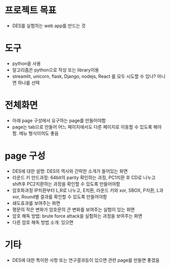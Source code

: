 # 프로젝트 목표
- DES를 실험하는 web app를 만드는 것

# 도구
- python을 사용
- 알고리즘은 python으로 작성 또는 library이용
- streamlit, unicorn, flask, Django, nodejs, React 를 모두 시도할 수 있나? 아니면 하나를 선택

# 전체화면
- 아래 page 구성에서 요구하는 page를 만들어야함
- page는 tab으로 만들어 어느 페이지에서도 다른 페이지로 이동할 수 있도록 해야함. 메뉴 형식이어도 좋음

# page 구성
- DES에 대한 설명: DES의 역사와 간략한 소개가 들어있는 화면
- 라운드 키 만드과정: 64bit의 parity 확인하는 과정, PC1치환 후 CD로 나누고 shift후 PC2치환하는 과정을 확인할 수 있도록 만들어야함
- 암호화과정 IP치환부터 L,R로 나누고, E치환, 라운드 키와 xor, SBOX, P치환, L과 xor, Round별 결과를 확인할 수 있도록 만들어야함
- 쇄도효과를 보여주는 화면
- 평문의 작은 변화가 암호문의 큰 변화를 보여주는 실험이 있는 화면
- 암호 해독 방법: brute force attack을 실험하는 과정을 보여주는 화면
- 다른 암호 해독 방법 소개: 있으면

# 기타
- DES에 대한 특이한 사항 또는 연구결과등이 있으면 관련 page를 만들면 좋겠음